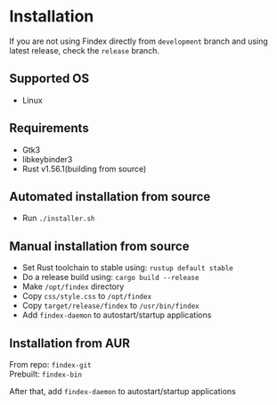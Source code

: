 # Installation
If you are not using Findex directly from `development` branch and using latest release,
check the `release` branch.

## Supported OS
- Linux

## Requirements
- Gtk3
- libkeybinder3
- Rust v1.56.1(building from source)

## Automated installation from source
- Run `./installer.sh`

## Manual installation from source
- Set Rust toolchain to stable using: `rustup default stable`
- Do a release build using: `cargo build --release`
- Make `/opt/findex` directory
- Copy `css/style.css` to `/opt/findex`
- Copy `target/release/findex` to `/usr/bin/findex`
- Add `findex-daemon` to autostart/startup applications

## Installation from AUR

From repo: `findex-git`   
Prebuilt: `findex-bin`

After that, add `findex-daemon` to autostart/startup applications

